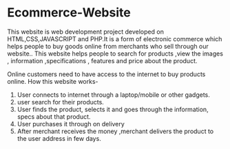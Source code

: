 # Ecommerce-Website


This website is web development project developed on HTML,CSS,JAVASCRIPT and PHP.It is a form of electronic commerce which helps people to buy goods online from merchants who sell through our website.. This website helps people to search for products ,view the images , information ,specifications , features and price about the product. 


Online customers need to have access to the internet to buy products online.
How this website works-
1.	User connects to internet through a laptop/mobile or other gadgets.  
2.	user search for their products.
3.	User finds the product, selects it and goes through the information, specs about that product.
4.	User purchases it through on delivery 
5.	After merchant receives the money ,merchant delivers the product to the user address in few days.



